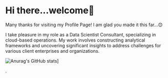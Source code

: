 # Hi there...welcome👋
Many thanks for visiting my Profile Page! I am glad you made it this far...😊

I take pleasure in my role as a Data Scientist Consultant, specializing in cloud-based operations. My work involves constructing analytical frameworks and uncovering significant insights to address challenges for various client enterprises and organizations.



![Anurag's GitHub stats](https://github-readme-stats.vercel.app/api?username=zomsoft)]



.
